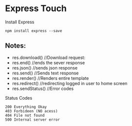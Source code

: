 # Express Touch

Install Express

```
npm install express --save
```

## Notes:

- res.download() //Download request:
- res.end() //ends the sever response
- res.json() //sends json response
- res.send() //Sends text response
- res.render() //Renders entire template
- res.redirect() //redirecting logged in user to home screen
- res.sendStatus() //Error codes

Status Codes
```
200 Everything Okay
403 Forbideen (NO acess)
404 File not found
500 Internal server error
```
